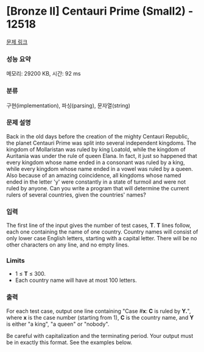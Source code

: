 # [Bronze II] Centauri Prime (Small2) - 12518 

[문제 링크](https://www.acmicpc.net/problem/12518) 

### 성능 요약

메모리: 29200 KB, 시간: 92 ms

### 분류

구현(implementation), 파싱(parsing), 문자열(string)

### 문제 설명

<p>Back in the old days before the creation of the mighty Centauri Republic, the planet Centauri Prime was split into several independent kingdoms. The kingdom of Mollaristan was ruled by king Loatold, while the kingdom of Auritania was under the rule of queen Elana. In fact, it just so happened that every kingdom whose name ended in a consonant was ruled by a king, while every kingdom whose name ended in a vowel was ruled by a queen. Also because of an amazing coincidence, all kingdoms whose named ended in the letter 'y' were constantly in a state of turmoil and were not ruled by anyone. Can you write a program that will determine the current rulers of several countries, given the countries' names?</p>

### 입력 

 <p>The first line of the input gives the number of test cases, <strong>T</strong>.  <strong>T</strong> lines follow, each one containing the name of one country. Country names will consist of only lower case English letters, starting with a capital letter. There will be no other characters on any line, and no empty lines.</p>

<h3>Limits</h3>

<ul>
	<li>1 ≤ <strong>T</strong> ≤ 300.</li>
	<li>Each country name will have at most 100 letters.</li>
</ul>

### 출력 

 <p>For each test case, output one line containing "Case #<strong>x</strong>: <strong>C</strong> is ruled by <strong>Y.</strong>", where <strong>x</strong> is the case number (starting from 1), <strong>C</strong> is the country name, and <strong>Y</strong> is either "a king", "a queen" or "nobody".</p>

<p>Be careful with capitalization and the terminating period. Your output must be in exactly this format. See the examples below.</p>

